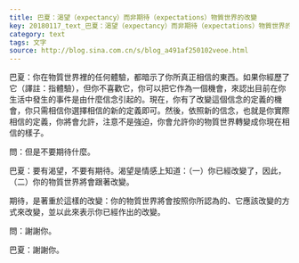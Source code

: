 ```yaml
---
title: 巴夏：渴望（expectancy）而非期待（expectations）物質世界的改變
key: 20180117_text_巴夏：渴望（expectancy）而非期待（expectations）物質世界的改變
category: text
tags: 文字
source: http://blog.sina.com.cn/s/blog_a491af250102veoe.html
---
```


巴夏：你在物質世界裡的任何體驗，都暗示了你所真正相信的東西。如果你經歷了它（譯註：指體驗），但你不喜歡它，你可以把它作為一個機會，來認出目前在你生活中發生的事件是由什麼信念引起的。現在，你有了改變這個信念的定義的機會，你只需相信你選擇相信的新的定義即可。然後，依照新的信念，也就是你實際相信的定義，你將會允許，注意不是強迫，你會允許你的物質世界轉變成你現在相信的樣子。

問：但是不要期待什麼。

巴夏：要有渴望，不要有期待。渴望是情感上知道：（一）你已經改變了，因此，（二）你的物質世界將會跟著改變。

期待，是著重於這樣的改變：你的物質世界將會按照你所認為的、它應該改變的方式來改變，並以此來表示你已經作出的改變。

問：謝謝你。

巴夏：謝謝你。
